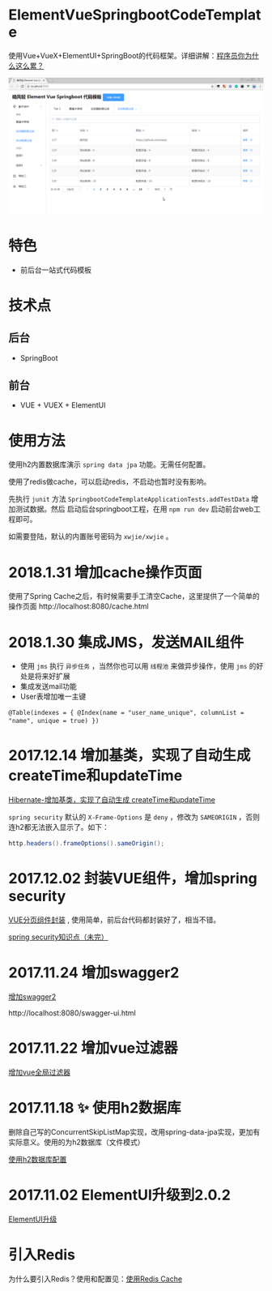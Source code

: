 # ElementVueSpringbootCodeTemplate
使用Vue+VueX+ElementUI+SpringBoot的代码框架。详细讲解：[程序员你为什么这么累？](https://zhuanlan.zhihu.com/p/28705206)


![](pictures/main.png)

# 特色

* 前后台一站式代码模板

# 技术点

## 后台
* SpringBoot

## 前台
* VUE + VUEX + ElementUI

# 使用方法

使用h2内置数据库演示 `spring data jpa` 功能。无需任何配置。

使用了redis做cache，可以启动redis，不启动也暂时没有影响。

先执行 `junit` 方法 `SpringbootCodeTemplateApplicationTests.addTestData` 增加测试数据。然后 启动后台springboot工程，在用 `npm run dev` 启动前台web工程即可。

如需要登陆，默认的内置账号密码为 `xwjie/xwjie` 。

# 2018.1.31 增加cache操作页面

使用了Spring Cache之后，有时候需要手工清空Cache，这里提供了一个简单的操作页面 http://localhost:8080/cache.html

# 2018.1.30 集成JMS，发送MAIL组件

- 使用 `jms` 执行 `异步任务` ，当然你也可以用 `线程池` 来做异步操作，使用 `jms` 的好处是将来好扩展
- 集成发送mail功能
- User表增加唯一主键
```
@Table(indexes = { @Index(name = "user_name_unique", columnList = "name", unique = true) })
```

# 2017.12.14 增加基类，实现了自动生成 createTime和updateTime

[Hibernate-增加基类，实现了自动生成 createTime和updateTime](note/Hibernate-auto-add-createTime-updateTime.md)

`spring security` 默认的 `X-Frame-Options` 是 `deny` ，修改为 `SAMEORIGIN` ，否则连h2都无法嵌入显示了。如下：

```Java
http.headers().frameOptions().sameOrigin();
```

# 2017.12.02 封装VUE组件，增加spring security

[VUE分页组件封装](https://zhuanlan.zhihu.com/p/31638307) , 使用简单，前后台代码都封装好了，相当不错。

[spring security知识点（未完）](note/spring-security.md)


# 2017.11.24 增加swagger2

[增加swagger2](enable-swagger2.md)

http://localhost:8080/swagger-ui.html

# 2017.11.22 增加vue过滤器

[增加vue全局过滤器](vue-filter.md)

# 2017.11.18 :sparkles: 使用h2数据库

删除自己写的ConcurrentSkipListMap实现，改用spring-data-jpa实现，更加有实际意义。使用的为h2数据库（文件模式）

[使用h2数据库配置](spring-jpa-data-use-h2-database.md)

# 2017.11.02 ElementUI升级到2.0.2

[ElementUI升级](update-elementui.md)

# 引入Redis

为什么要引入Redis？使用和配置见：[使用Redis Cache](use-redis-cache.md)